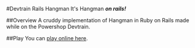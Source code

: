 #Devtrain Rails Hangman
It's Hangman ***on rails!***

##Overview
A cruddy implementation of Hangman in Ruby on Rails made while on the Powershop Devtrain.

##Play
You can [play online here](https://rails-hangman.herokuapp.com).
